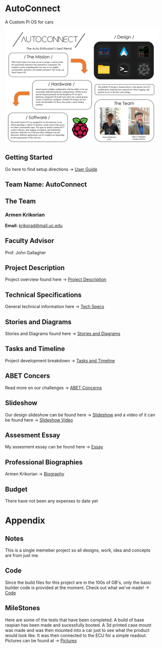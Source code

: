 # AutoConnect
A Custom Pi OS for cars

![Expo Poster](https://github.com/teddybear2733/AutoConnect/blob/main/Weekly%20Assignments/ExpoPoster.png)

## Getting Started
Go here to find setup directions -> [User Guide](https://github.com/teddybear2733/AutoConnect/wiki)

## Team Name: AutoConnect

## The Team
### Armen Krikorian
**Email:** krikorad@mail.uc.edu

## Faculty Advisor
Prof. John Gallagher

## Project Description
Project overview found here -> [Project Description](https://github.com/teddybear2733/AutoConnect/wiki)

## Technical Specifications
General technical information here -> [Tech Specs](https://github.com/teddybear2733/AutoConnect/blob/main/Project%20Overview/Technical%20Specifications.md)

## Stories and Diagrams
Stories and Diagrams found here -> [Stories and Diagrams](https://github.com/teddybear2733/AutoConnect/tree/main/Weekly%20Assignments/Stories%20and%20Digrams)

## Tasks and Timeline
Project development breakdown -> [Tasks and Timeline](https://github.com/teddybear2733/AutoConnect/tree/main/Weekly%20Assignments/Tasks%20and%20Timeline)

## ABET Concers
Read more on our challenges -> [ABET Concerns](https://github.com/teddybear2733/AutoConnect/tree/main/Weekly%20Assignments/ABET)

## Slideshow

Our design slideshow can be found here -> [Slideshow](https://github.com/teddybear2733/AutoConnect/blob/main/Weekly%20Assignments/ABET/Assignment%20%238.pptx)
and a video of it can be found here -> [Slideshow Video](https://www.youtube.com/watch?v=z9g_g4PwOq4)
## Assesment Essay

My assesment essay can be found here -> [Essay](https://github.com/teddybear2733/AutoConnect/blob/main/Weekly%20Assignments/Capstone%201.pdf)

## Professional Biographies

Armen Krikorian -> [Biography](https://github.com/teddybear2733/AutoConnect/blob/main/Weekly%20Assignments/Biographies/ArmenKrikorian.md)

## Budget

There have not been any expenses to date yet

# Appendix 

## Notes

This is a single memeber project so all designs, work, idea and concepts are from just me.

## Code

Since the build files for this project are in the 100s of GB's, only the basic builder code is provided at the moment.
Check out what we've made! -> [Code](https://github.com/teddybear2733/AutoConnect/tree/main/Code)

## MileStones

Here are some of the tests that have been completed. A build of base raspian has been made and sucessfully booted. 
A 3d printed case mount was made and was then mounted into a car just to see what the product would look like. It was then connected to the ECU
for a simple readout. Pictures can be found at -> [Pictures](https://github.com/teddybear2733/AutoConnect/tree/main/Artifacts)


